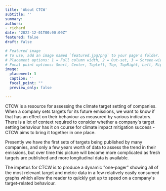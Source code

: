 ```yaml
---
title: 'About CTCW'
subtitle: ''
summary: 
authors:
- richard
date: "2022-12-01T00:00:00Z"
featured: false
draft: false

# Featured image
# To use, add an image named `featured.jpg/png` to your page's folder.
# Placement options: 1 = Full column width, 2 = Out-set, 3 = Screen-width
# Focal point options: Smart, Center, TopLeft, Top, TopRight, Left, Right, BottomLeft, Bottom, BottomRight
image:
  placement: 3
  caption: ''
  focal_point: ""
  preview_only: false

---
```


CTCW is a resource for assessing the climate target setting of companies. When a company sets targets for its future emissions, we want to know if that has an effect on their behaviour as measured by various indicators. There is a lot of context required to consider whether a company's target setting behaviour has it on course for climate impact mitigation success - CTCW aims to bring it together in one place.

Presently we have the first sets of targets being published by many companies, and only a few years worth of data to assess the trend in their emissions, but over time this picture will become more complicated as fresh targets are published and more longitudinal data is available.

The impetus for CTCW is to produce a dynamic "one-pager" showing all of the most relevant target and metric data in a few relatively easily consumed graphs which allow the reader to quickly get up to speed on a company's target-related behaviour.
